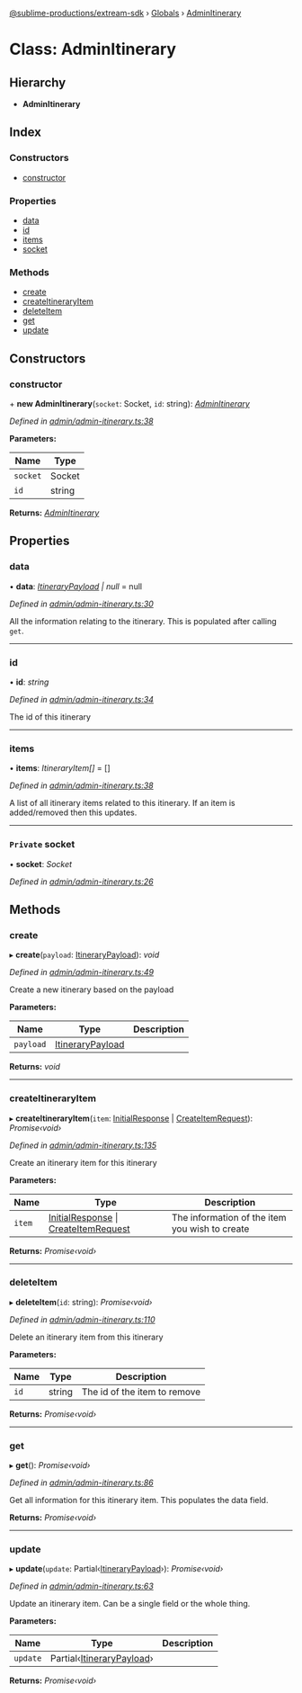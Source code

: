 [@sublime-productions/extream-sdk](../README.md) › [Globals](../globals.md) › [AdminItinerary](adminitinerary.md)

# Class: AdminItinerary

## Hierarchy

* **AdminItinerary**

## Index

### Constructors

* [constructor](adminitinerary.md#constructor)

### Properties

* [data](adminitinerary.md#data)
* [id](adminitinerary.md#id)
* [items](adminitinerary.md#items)
* [socket](adminitinerary.md#private-socket)

### Methods

* [create](adminitinerary.md#create)
* [createItineraryItem](adminitinerary.md#createitineraryitem)
* [deleteItem](adminitinerary.md#deleteitem)
* [get](adminitinerary.md#get)
* [update](adminitinerary.md#update)

## Constructors

###  constructor

\+ **new AdminItinerary**(`socket`: Socket, `id`: string): *[AdminItinerary](adminitinerary.md)*

*Defined in [admin/admin-itinerary.ts:38](https://github.com/Extream-SaaS/ex-sdk/blob/600cbb0/src/admin/admin-itinerary.ts#L38)*

**Parameters:**

Name | Type |
------ | ------ |
`socket` | Socket |
`id` | string |

**Returns:** *[AdminItinerary](adminitinerary.md)*

## Properties

###  data

• **data**: *[ItineraryPayload](../interfaces/itinerarypayload.md) | null* = null

*Defined in [admin/admin-itinerary.ts:30](https://github.com/Extream-SaaS/ex-sdk/blob/600cbb0/src/admin/admin-itinerary.ts#L30)*

All the information relating to the itinerary. This is populated after calling `get`.

___

###  id

• **id**: *string*

*Defined in [admin/admin-itinerary.ts:34](https://github.com/Extream-SaaS/ex-sdk/blob/600cbb0/src/admin/admin-itinerary.ts#L34)*

The id of this itinerary

___

###  items

• **items**: *ItineraryItem[]* = []

*Defined in [admin/admin-itinerary.ts:38](https://github.com/Extream-SaaS/ex-sdk/blob/600cbb0/src/admin/admin-itinerary.ts#L38)*

A list of all itinerary items related to this itinerary. If an item is added/removed then this updates.

___

### `Private` socket

• **socket**: *Socket*

*Defined in [admin/admin-itinerary.ts:26](https://github.com/Extream-SaaS/ex-sdk/blob/600cbb0/src/admin/admin-itinerary.ts#L26)*

## Methods

###  create

▸ **create**(`payload`: [ItineraryPayload](../interfaces/itinerarypayload.md)): *void*

*Defined in [admin/admin-itinerary.ts:49](https://github.com/Extream-SaaS/ex-sdk/blob/600cbb0/src/admin/admin-itinerary.ts#L49)*

Create a new itinerary based on the payload

**Parameters:**

Name | Type | Description |
------ | ------ | ------ |
`payload` | [ItineraryPayload](../interfaces/itinerarypayload.md) |   |

**Returns:** *void*

___

###  createItineraryItem

▸ **createItineraryItem**(`item`: [InitialResponse](../interfaces/initialresponse.md) | [CreateItemRequest](../globals.md#createitemrequest)): *Promise‹void›*

*Defined in [admin/admin-itinerary.ts:135](https://github.com/Extream-SaaS/ex-sdk/blob/600cbb0/src/admin/admin-itinerary.ts#L135)*

Create an itinerary item for this itinerary

**Parameters:**

Name | Type | Description |
------ | ------ | ------ |
`item` | [InitialResponse](../interfaces/initialresponse.md) &#124; [CreateItemRequest](../globals.md#createitemrequest) | The information of the item you wish to create  |

**Returns:** *Promise‹void›*

___

###  deleteItem

▸ **deleteItem**(`id`: string): *Promise‹void›*

*Defined in [admin/admin-itinerary.ts:110](https://github.com/Extream-SaaS/ex-sdk/blob/600cbb0/src/admin/admin-itinerary.ts#L110)*

Delete an itinerary item from this itinerary

**Parameters:**

Name | Type | Description |
------ | ------ | ------ |
`id` | string | The id of the item to remove  |

**Returns:** *Promise‹void›*

___

###  get

▸ **get**(): *Promise‹void›*

*Defined in [admin/admin-itinerary.ts:86](https://github.com/Extream-SaaS/ex-sdk/blob/600cbb0/src/admin/admin-itinerary.ts#L86)*

Get all information for this itinerary item. This populates the data field.

**Returns:** *Promise‹void›*

___

###  update

▸ **update**(`update`: Partial‹[ItineraryPayload](../interfaces/itinerarypayload.md)›): *Promise‹void›*

*Defined in [admin/admin-itinerary.ts:63](https://github.com/Extream-SaaS/ex-sdk/blob/600cbb0/src/admin/admin-itinerary.ts#L63)*

Update an itinerary item. Can be a single field or the whole thing.

**Parameters:**

Name | Type | Description |
------ | ------ | ------ |
`update` | Partial‹[ItineraryPayload](../interfaces/itinerarypayload.md)› |   |

**Returns:** *Promise‹void›*
